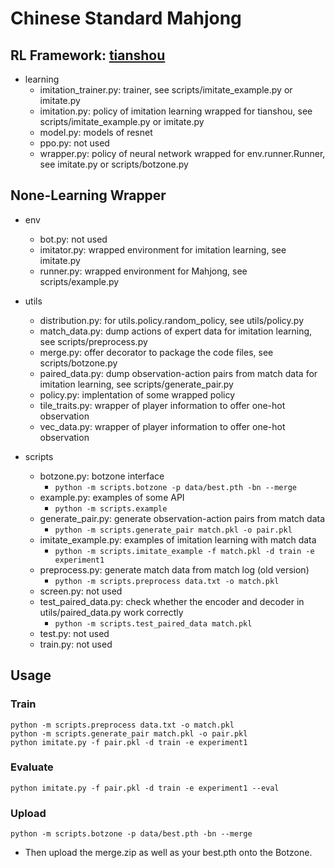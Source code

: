 # Chinese Standard Mahjong

## RL Framework: [tianshou](https://tianshou.readthedocs.io/zh/master/index.html)

+ learning
  + imitation_trainer.py: trainer, see scripts/imitate_example.py or imitate.py
  + imitation.py: policy of imitation learning wrapped for tianshou, see scripts/imitate_example.py or imitate.py
  + model.py: models of resnet
  + ppo.py: not used
  + wrapper.py: policy of neural network wrapped for env.runner.Runner, see imitate.py or scripts/botzone.py



## None-Learning Wrapper

+ env
  + bot.py: not used
  + imitator.py: wrapped environment for imitation learning, see imitate.py
  + runner.py: wrapped environment for Mahjong, see scripts/example.py

+ utils
  + distribution.py: for utils.policy.random_policy, see utils/policy.py
  + match_data.py: dump actions of expert data for imitation learning, see scripts/preprocess.py
  + merge.py: offer decorator to package the code files, see scripts/botzone.py
  + paired_data.py: dump observation-action pairs from match data for imitation learning, see scripts/generate_pair.py
  + policy.py: implentation of some wrapped policy
  + tile_traits.py: wrapper of player information to offer one-hot observation
  + vec_data.py: wrapper of player information to offer one-hot observation


+ scripts
  + botzone.py: botzone interface
    + `python -m scripts.botzone -p data/best.pth -bn --merge`
  + example.py: examples of some API
    + `python -m scripts.example`
  + generate_pair.py: generate observation-action pairs from match data
    + `python -m scripts.generate_pair match.pkl -o pair.pkl  `
  + imitate_example.py: examples of imitation learning with match data
    + `python -m scripts.imitate_example -f match.pkl -d train -e experiment1 `
  + preprocess.py: generate match data from match log (old version)
    + `python -m scripts.preprocess data.txt -o match.pkl`
  + screen.py: not used
  + test_paired_data.py: check whether the encoder and decoder in utils/paired_data.py work correctly
    + `python -m scripts.test_paired_data match.pkl`
  + test.py: not used
  + train.py: not used



## Usage

### Train

```shell
python -m scripts.preprocess data.txt -o match.pkl
python -m scripts.generate_pair match.pkl -o pair.pkl
python imitate.py -f pair.pkl -d train -e experiment1
```

### Evaluate

```shell
python imitate.py -f pair.pkl -d train -e experiment1 --eval
```

### Upload

```shell
python -m scripts.botzone -p data/best.pth -bn --merge
```

+ Then upload the merge.zip as well as your best.pth onto the Botzone.